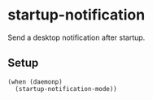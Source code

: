 # startup-notification

Send a desktop notification after startup.

## Setup

```elisp
(when (daemonp)
  (startup-notification-mode))
```
